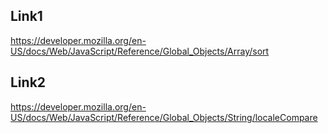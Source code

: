 ## Link1
https://developer.mozilla.org/en-US/docs/Web/JavaScript/Reference/Global_Objects/Array/sort

## Link2
https://developer.mozilla.org/en-US/docs/Web/JavaScript/Reference/Global_Objects/String/localeCompare
